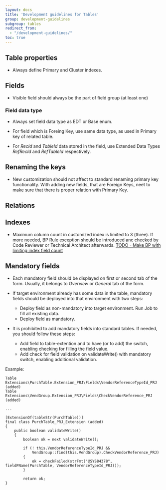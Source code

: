 ```yaml
---
layout: docs
title: 'Development guidelines for Tables'
group: development-guidelines
subgroup: tables
redirect_from:
  - "/development-guidelines/"
toc: true
---
```


## Table properties

- Always define Primary and Cluster indexes.

## Fields

- Visible field should always be the part of field group (at least one)

### Field data type

- Always set field data type as EDT or Base enum.

- For field which is Foreing Key, use same data type, as used in Primary key of related table.

- For _RecId_ and _TableId_ data stored in the field, use Extended Data Types _RefRecId_ and _RefTableId_ respectively. 

## Renaming the keys

- New customization should not affect to standard renaming primary key functionality. With adding new fields, that are Foreign Keys, neet to make sure that there is proper relation with Primary Key. 

## Relations


## Indexes

- Maximum column count in customized index is limited to 3 (three). If more needed, BP Rule exception should be introduced anc checked by Code Reviewer or Technical Architect afterwards. 
[TODO - Make BP with limiting index field count](todo.md)

## Mandatory fields

- Each mandatory field should be displayed on first or second tab of the form. Usually, it belongs to _Overview_ or _General_ tab of the form.

- If target environment already has some data in the table, mandatory fields should be deployed into that environment with two steps:
  - Deploy field as non-mandatory into target environment. Run Job to fill all existing data.
  - Deploy field as mandatory.

- It is prohibited to add mandatory fields into standard tables. If needed, you should follow these steps:
  - Add field to table-extention and to have (or to add) the switch, enabling checking for filling the field value.
  - Add check for field validation on validateWrite() with mandatory switch, enabling additional validation.

Example:

```
Table Extensions\PurchTable.Extension_PRJ\Fields\VendorReferenceTypeId_PRJ (added)
Table Extensions\VendGroup.Extension_PRJ\Fields\CheckVendorReference_PRJ (added)

...

[ExtensionOf(tableStr(PurchTable))]
final class PurchTable_PRJ_Extension (added)
{
    public boolean validateWrite()
    {
        boolean ok = next validateWrite();
    
        if (! this.VendorReferenceTypeId_PRJ &&
            VendGroup::find(this.VendGroup).CheckVendorReference_PRJ)
        {
            ok = checkFailed(strFmt("@SYS84378", fieldPName(PurchTable, VendorReferenceTypeId_PRJ)));
        }
    
        return ok;
}
```
